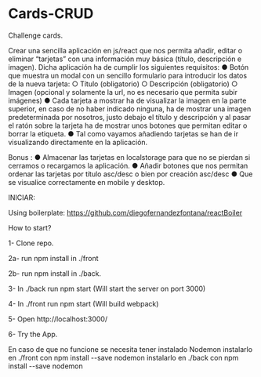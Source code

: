 # Cards-CRUD
Challenge cards.

Crear una sencilla aplicación en js/react que nos permita añadir, editar o eliminar
“tarjetas” con una información muy básica (título, descripción e imagen).
Dicha aplicación ha de cumplir los siguientes requisitos:
● Botón que muestra un modal con un sencillo formulario para introducir los datos de
la nueva tarjeta:
○ Título (obligatorio)
○ Descripción (obligatorio)
○ Imagen (opcional y solamente la url, no es necesario que permita subir
imágenes)
● Cada tarjeta a mostrar ha de visualizar la imagen en la parte superior, en caso de no
haber indicado ninguna, ha de mostrar una imagen predeterminada por nosotros,
justo debajo el título y descripción y al pasar el ratón sobre la tarjeta ha de mostrar
unos botones que permitan editar o borrar la etiqueta.
● Tal como vayamos añadiendo tarjetas se han de ir visualizando directamente en la
aplicación.

Bonus :
● Almacenar las tarjetas en localstorage para que no se pierdan si cerramos o
recargamos la aplicación.
● Añadir botones que nos permitan ordenar las tarjetas por título asc/desc o bien por
creación asc/desc
● Que se visualice correctamente en mobile y desktop.



INICIAR:


Using boilerplate: https://github.com/diegofernandezfontana/reactBoiler

How to start? 

1- Clone repo.

2a- run npm install in ./front

2b- run npm install in ./back.

3- In ./back run npm start (Will start the server on port 3000)

4- In ./front run npm start (Will build webpack)

5- Open http://localhost:3000/

6- Try the App.

En caso de que no funcione se necesita tener instalado Nodemon 
instalarlo en ./front con npm install --save nodemon
instalarlo en ./back con npm install --save nodemon

